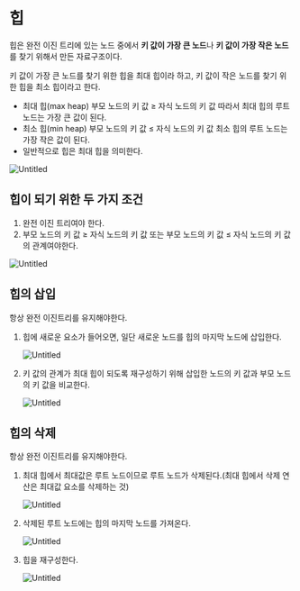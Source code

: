 # 힙

힙은 완전 이진 트리에 있는 노드 중에서 **키 값이 가장 큰 노드**나 **키 값이 가장 작은 노드**를 찾기 위해서 만든 자료구조이다.

키 값이 가장 큰 노드를 찾기 위한 힙을 최대 힙이라 하고, 키 값이 작은 노드를 찾기 위한 힙을 최소 힙이라고 한다.

- 최대 힙(max heap)
  부모 노드의 키 값 ≥ 자식 노드의 키 값
  따라서 최대 힙의 루트 노드는 가장 큰 값이 된다.
- 최소 힙(min heap)
  부모 노드의 키 값 ≤ 자식 노드의 키 값
  최소 힙의 루트 노드는 가장 작은 값이 된다.
- 일반적으로 힙은 최대 힙을 의미한다.

![Untitled](https://s3-us-west-2.amazonaws.com/secure.notion-static.com/f852ed5b-dcfc-4607-a7ea-364700510d47/Untitled.png)

## 힙이 되기 위한 두 가지 조건

1. 완전 이진 트리여야 한다.
2. 부모 노드의 키 값 ≥ 자식 노드의 키 값 또는 부모 노드의 키 값 ≤ 자식 노드의 키 값의 관계여야한다.

![Untitled](https://s3-us-west-2.amazonaws.com/secure.notion-static.com/05028834-53ca-497c-9c2f-15bffc4e7033/Untitled.png)

## 힙의 삽입

항상 완전 이진트리를 유지해야한다.

1. 힙에 새로운 요소가 들어오면, 일단 새로운 노드를 힙의 마지막 노드에 삽입한다.

   ![Untitled](https://s3-us-west-2.amazonaws.com/secure.notion-static.com/77b30b62-3579-4751-b385-3aa65e0fbdc1/Untitled.png)

2. 키 값의 관계가 최대 힙이 되도록 재구성하기 위해 삽입한 노드의 키 값과 부모 노드의 키 값을 비교한다.

   ![Untitled](https://s3-us-west-2.amazonaws.com/secure.notion-static.com/a3868be2-2fab-40dd-a4e9-de7a451e920d/Untitled.png)

## 힙의 삭제

항상 완전 이진트리를 유지해야한다.

1. 최대 힙에서 최대값은 루트 노드이므로 루트 노드가 삭제된다.(최대 힙에서 삭제 연산은 최대값 요소를 삭제하는 것)

   ![Untitled](https://s3-us-west-2.amazonaws.com/secure.notion-static.com/775953ba-4aca-45ed-820f-f908bc2b8abc/Untitled.png)

2. 삭제된 루트 노드에는 힙의 마지막 노드를 가져온다.

   ![Untitled](https://s3-us-west-2.amazonaws.com/secure.notion-static.com/f6a0c1c0-791a-4269-a7c0-ce6f30dca7ec/Untitled.png)

3. 힙을 재구성한다.

   ![Untitled](https://s3-us-west-2.amazonaws.com/secure.notion-static.com/6812a742-57eb-4622-8f77-a6359526aa39/Untitled.png)
